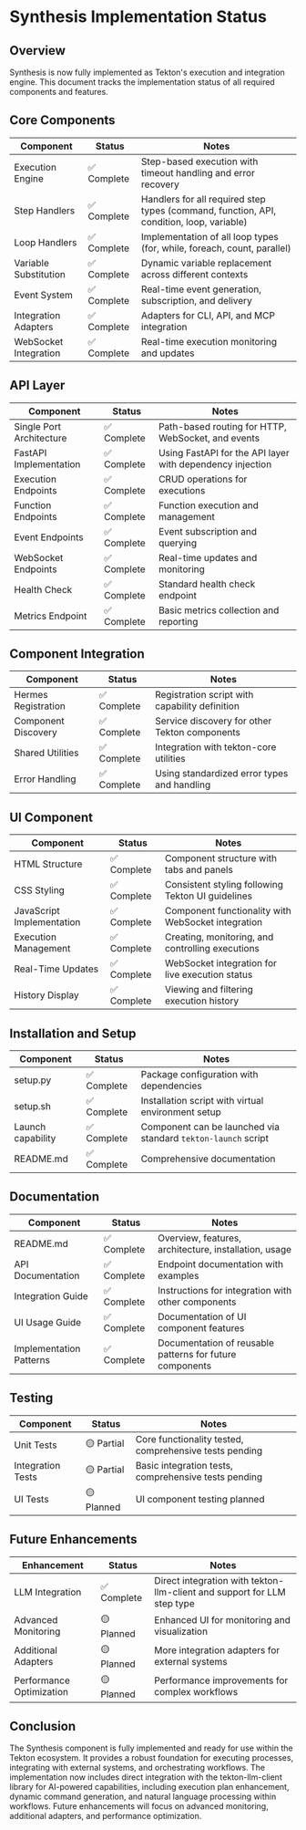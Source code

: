 # Synthesis Implementation Status

## Overview

Synthesis is now fully implemented as Tekton's execution and integration engine. This document tracks the implementation status of all required components and features.

## Core Components

| Component | Status | Notes |
|-----------|--------|-------|
| Execution Engine | ✅ Complete | Step-based execution with timeout handling and error recovery |
| Step Handlers | ✅ Complete | Handlers for all required step types (command, function, API, condition, loop, variable) |
| Loop Handlers | ✅ Complete | Implementation of all loop types (for, while, foreach, count, parallel) |
| Variable Substitution | ✅ Complete | Dynamic variable replacement across different contexts |
| Event System | ✅ Complete | Real-time event generation, subscription, and delivery |
| Integration Adapters | ✅ Complete | Adapters for CLI, API, and MCP integration |
| WebSocket Integration | ✅ Complete | Real-time execution monitoring and updates |

## API Layer

| Component | Status | Notes |
|-----------|--------|-------|
| Single Port Architecture | ✅ Complete | Path-based routing for HTTP, WebSocket, and events |
| FastAPI Implementation | ✅ Complete | Using FastAPI for the API layer with dependency injection |
| Execution Endpoints | ✅ Complete | CRUD operations for executions |
| Function Endpoints | ✅ Complete | Function execution and management |
| Event Endpoints | ✅ Complete | Event subscription and querying |
| WebSocket Endpoints | ✅ Complete | Real-time updates and monitoring |
| Health Check | ✅ Complete | Standard health check endpoint |
| Metrics Endpoint | ✅ Complete | Basic metrics collection and reporting |

## Component Integration

| Component | Status | Notes |
|-----------|--------|-------|
| Hermes Registration | ✅ Complete | Registration script with capability definition |
| Component Discovery | ✅ Complete | Service discovery for other Tekton components |
| Shared Utilities | ✅ Complete | Integration with tekton-core utilities |
| Error Handling | ✅ Complete | Using standardized error types and handling |

## UI Component

| Component | Status | Notes |
|-----------|--------|-------|
| HTML Structure | ✅ Complete | Component structure with tabs and panels |
| CSS Styling | ✅ Complete | Consistent styling following Tekton UI guidelines |
| JavaScript Implementation | ✅ Complete | Component functionality with WebSocket integration |
| Execution Management | ✅ Complete | Creating, monitoring, and controlling executions |
| Real-Time Updates | ✅ Complete | WebSocket integration for live execution status |
| History Display | ✅ Complete | Viewing and filtering execution history |

## Installation and Setup

| Component | Status | Notes |
|-----------|--------|-------|
| setup.py | ✅ Complete | Package configuration with dependencies |
| setup.sh | ✅ Complete | Installation script with virtual environment setup |
| Launch capability | ✅ Complete | Component can be launched via standard `tekton-launch` script |
| README.md | ✅ Complete | Comprehensive documentation |

## Documentation

| Component | Status | Notes |
|-----------|--------|-------|
| README.md | ✅ Complete | Overview, features, architecture, installation, usage |
| API Documentation | ✅ Complete | Endpoint documentation with examples |
| Integration Guide | ✅ Complete | Instructions for integration with other components |
| UI Usage Guide | ✅ Complete | Documentation of UI component features |
| Implementation Patterns | ✅ Complete | Documentation of reusable patterns for future components |

## Testing

| Component | Status | Notes |
|-----------|--------|-------|
| Unit Tests | 🟡 Partial | Core functionality tested, comprehensive tests pending |
| Integration Tests | 🟡 Partial | Basic integration tests, comprehensive tests pending |
| UI Tests | 🟡 Planned | UI component testing planned |

## Future Enhancements

| Enhancement | Status | Notes |
|-------------|--------|-------|
| LLM Integration | ✅ Complete | Direct integration with tekton-llm-client and support for LLM step type |
| Advanced Monitoring | 🟡 Planned | Enhanced UI for monitoring and visualization |
| Additional Adapters | 🟡 Planned | More integration adapters for external systems |
| Performance Optimization | 🟡 Planned | Performance improvements for complex workflows |

## Conclusion

The Synthesis component is fully implemented and ready for use within the Tekton ecosystem. It provides a robust foundation for executing processes, integrating with external systems, and orchestrating workflows. The implementation now includes direct integration with the tekton-llm-client library for AI-powered capabilities, including execution plan enhancement, dynamic command generation, and natural language processing within workflows. Future enhancements will focus on advanced monitoring, additional adapters, and performance optimization.